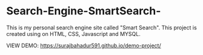 # Search-Engine-SmartSearch-
This is my personal search engine site called "Smart Search". This project is created using on HTML, CSS, Javascript and MYSQL. 

VIEW DEMO: https://surajbahadur591.github.io/demo-project/
